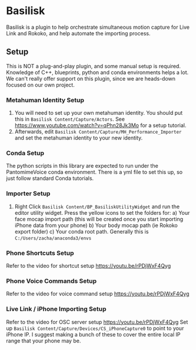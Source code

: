 # Basilisk
Basilisk is a plugin to help orchestrate simultaneous motion capture for Live Link and Rokoko, and help automate the importing process.

## Setup
This is NOT a plug-and-play plugin, and some manual setup is required. Knowledge of C++, blueprints, python and conda environments helps a lot. We can't really offer support on this plugin, since we are heads-down focused on our own project.

### Metahuman Identity Setup
1) You will need to set up your own metahuman identity. You should put this in `Basilisk Content/Capture/Actors`. See https://www.youtube.com/watch?v=qPhn28Jk3Mo for a setup tutorial.
2) Afterwards, edit `Basilisk Content/Capture/MH_Performance_Importer` and set the metahuman identity to your new identity.

### Conda Setup
The python scripts in this library are expected to run under the PantomimeVoice conda environment. There is a yml file to set this up, so just follow standard Conda tutorials.

### Importer Setup
1) Right Click `Basilisk Content/BP_BasiliskUtilityWidget` and run the editor utility widget. Press the yellow icons to set the folders for:
    a) Your face mocap import path (this will be created once you start importing iPhone data from your phone)
    b) Your body mocap path (ie Rokoko export folder)
    c) Your conda root path. Generally this is `C:/Users/zacha/anaconda3/envs`

### Phone Shortcuts Setup
Refer to the video for shortcut setup https://youtu.be/rPDjWxF4Qyg

### Phone Voice Commands Setup
Refer to the video for voice command setup https://youtu.be/rPDjWxF4Qyg

### Live Link / iPhone Importing Setup
Refer to the video for OSC server setup https://youtu.be/rPDjWxF4Qyg
Set up `Basilisk Content/Capture/Devices/CS_iPhoneCapture0` to point to your iPhone IP. I suggest making a bunch of these to cover the entire local IP range that your phone may be.
